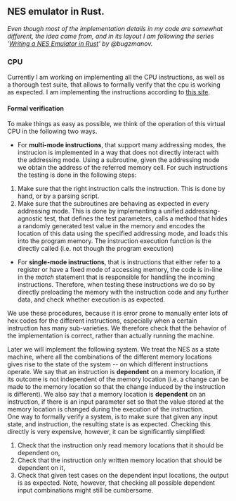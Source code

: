 ## NES emulator in Rust.

*Even though most of the implementation details in my code are somewhat different, the idea came from, and in its layout I am following the series '[Writing a NES Emulator in Rust](https://bugzmanov.github.io/nes_ebook/chapter_3_2.html)' by @bugzmanov.*


### CPU

Currently I am working on implementing all the CPU instructions, as well as a thorough test suite, that allows to formally verify that the cpu is working as expected. I am implementing the instructions according to [this site][1]. 

#### Formal verification

To make things as easy as possible, we think of the operation of this virtual CPU in the following two ways.
* For **multi-mode instructions**, that support many addressing modes, the instrucion is implemented in a way that does not directly interact with the addressing mode. Using a subroutine, given the addressing mode we obtain the address of the referred memory cell. For such instructions the testing is done in the following steps:
1. Make sure that the right instruction calls the instruction. This is done by hand, or by a parsing script.
2. Make sure that the subroutines are behaving as expected in every addressing mode. This is done by implementing a unified addressing-agnostic test, that defines the test parameters, calls a method that hides a randomly generated test value in the memory and encodes the location of this data using the specified addressing mode, and loads this into the program memory. The instruction execution function is the directly called (i.e. not though the program execution)

* For **single-mode instructions**, that is instructions that either refer to a register or have a fixed mode of accessing memory, the code is in-line in the *match* statement that is responsible for handling the incoming instructions. Therefore, when testing these instructions we do so by directly preloading the memory with the instruction code and any further data, and check whether execution is as expected.  

We use these procedures, because it is error prone to manually enter lots of hex codes for the different instructions, especially when a certain instruction has many sub-varieties. We therefore check that the behavior of the implementation is correct, rather than actually running the machine.  

Later we will implement the following system. We treat the NES as a state machine, where all the combinations of the different memory locations gives rise to the state of the system -- on which different instructions operate. We say that an instruction is **dependent** on a memory location, if its outcome is not independent of the memory location (i.e. a change can be made to the memory location so that the change induced by the instruction is different). We also say that a memory location is **dependent** on an instruction, if there is an input parameter set so that the value stored at the memory location is changed during the execution of the instruction.  
One way to formally verify a system, is to make sure that given any input state, and instruction, the resulting state is as expected. Checking this directly is very expensive, however, it can be significantly simplified:
1. Check that the instruction only read memory locations that it should be dependent on,
2. Check that the instruction only written memory location that should be dependent on it,
3. Check that given test cases on the dependent input locations, the output is as expected.
Note, however, that checking all possible dependent input combinations might still be cumbersome. 

[1]:https://www.nesdev.org/obelisk-6502-guide/index.html

